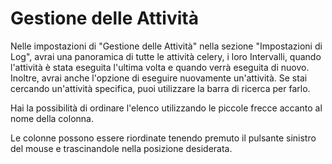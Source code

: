 # Gestione delle Attività

Nelle impostazioni di "Gestione delle Attività" nella sezione "Impostazioni di Log", avrai una panoramica di tutte le attività celery, i loro Intervalli, quando l'attività è stata eseguita l'ultima volta e quando verrà eseguita di nuovo. Inoltre, avrai anche l'opzione di eseguire nuovamente un'attività. Se stai cercando un'attività specifica, puoi utilizzare la barra di ricerca per farlo.

Hai la possibilità di ordinare l'elenco utilizzando le piccole frecce accanto al nome della colonna.

Le colonne possono essere riordinate tenendo premuto il pulsante sinistro del mouse e trascinandole nella posizione desiderata.
